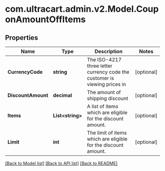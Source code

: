 
# com.ultracart.admin.v2.Model.CouponAmountOffItems

## Properties

Name | Type | Description | Notes
------------ | ------------- | ------------- | -------------
**CurrencyCode** | **string** | The ISO-4217 three letter currency code the customer is viewing prices in | [optional] 
**DiscountAmount** | **decimal** | The amount of shipping discount | [optional] 
**Items** | **List&lt;string&gt;** | A list of items which are eligible for the discount amount. | [optional] 
**Limit** | **int** | The limit of items which are eligible for the discount amount. | [optional] 

[[Back to Model list]](../README.md#documentation-for-models)
[[Back to API list]](../README.md#documentation-for-api-endpoints)
[[Back to README]](../README.md)


